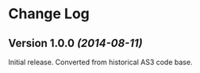 Change Log
==========

Version 1.0.0 *(2014-08-11)*
----------------------------

Initial release. Converted from historical AS3 code base.
